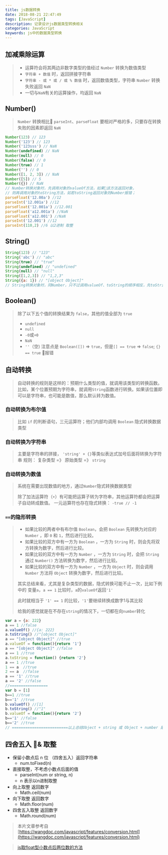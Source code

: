 ```yaml
---
title: js数据转换
date: 2018-08-21 22:47:49
tags: [JavaScript]
description: 记录设计js数据类型转换相关
categories: JavaScript
keywords: js中的数据类型转换
---
```

## 加减乘除运算
> - 运算符会将其两边非数字类型的值经过 `Number` 转换为数值类型
> - `字符串 + 数值` 时，返回拼接字符串
> - `字符串 - 或 * 或 / 或 % 数值` 时，返回数值类型，字符串 `Number` 转换失败返回 `NaN`
> - 一切与`NaN`有关的运算操作，均返回 `NaN`

## Number()
> `Number` 转换相比 `parseInt`、`parseFloat` 要相对严格的多，只要存在转换失败的因素即返回 `NaN`

```js
Number(123) // 123
Number('123') // 123
Number('123sss') // NaN
Number(undefined) // NaN
Number(null) // 0
Number(false) // 0
Number(true) // 1
Number('') // 0
Number([1, 2, 3]) // NaN
Number([5]) // 5
Number({}) // NaN
// Number转换对象时，先调用对象的valueOf方法，如果该方法返回对象，
// 则再调用对象的toString方法，如若toString返回对象则Number报错；
parseFloat('12.00a') //12
parseInt('12.001a') //12
parseFloat('12.001a') //12.001
parseFloat('a12.001a') //NaN
parseFloat('a12.001') //NaN
parseInt('12.001') //12
parseInt(110,2) //6 以2进制 取整
```

## String()
```js
String(123) // "123"
String('abc') // "abc"
String(true) // "true"
String(undefined) // "undefined"
String(null) // "null"
String([1,2,3]) // "1,2,3"
String({a: 1}) // "[object Object]"
// String转换对象时，同Number，只不过调用valueOf、toString的顺序相反，先toString在valueOf
```

## Boolean()
> 除了以下五个值的转换结果为 `false`，其他的值全部为 `true`
> - `undefined`
> - `null`
> - `-0`或`+0`
> - `NaN`
> - `''`（空)
> 注意点是 `Boolean([])` => `true`，但是`[] == true` => `false`; `{} == true` 报错

## 自动转换
> 自动转换的规则是这样的：预期什么类型的值，就调用该类型的转换函数。比如，某个位置预期为字符串，就调用`String`函数进行转换。如果该位置即可以是字符串，也可能是数值，那么默认转为数值。

### 自动转换为布尔值
> 比如 `if` 的判断语句，三元运算符；他们内部均调用 `Boolean` 隐式转换数据类型

### 自动转换为字符串
> 主要是字符串的拼接， `'string' + {}`等类似表达式加号后面将转换为字符串
> 规则： 复杂类型 =》 原始类型 =》 `string`

### 自动转换为数值
> 系统在需要出现数值的地方，通过`Number`隐式转换数据类型
> 
> 除了加法运算符（`+`）有可能把运算子转为字符串，其他运算符都会把运算子自动转成数值。
> 一元运算符也存在隐式转换： `-true // -1`

### `==`的隐形转换
> - 如果比较的两者中有布尔值 `Boolean`，会把 `Boolean` 先转换为对应的 `Number` ，即 `0` 和 `1`，然后进行比较。
> - 如果比较的双方中有一方为 `Boolean` ，一方为 `String` 时，则会先将双方转换为数字，然后进行比较。
> - 如果比较的双方中有一方为 `Number` ，一方为 `String` 时，会把 `String` 通过 `Number()` 方法转换为数字，然后进行比较。
> - 如果比较的双方中有一方为 `Number` ，一方为 `Object` 时，则会调用 `Number` 方法将 `Object` 转换为数字，然后进行比较。
> 
> 其实总结来看，尤其是复杂类型的数据，隐式转换可能不止一次，比如下例中的 变量`a`，`a == 1` 比较时，`a`的`valueOf`返回`'1'`
>
> 此时就相当于 `'1' == 1` 的比较，`'1'`要继续转换成数字1与其比较
>
> 给我的感觉就是在不存在`string`的情况下，一切都在向`number`转化

```js
var a = {a: 222}
a == 1 //false
a.valueOf() //{a: 222}
a.toString() //"[object Object]"
a == "[object Object]" //true
a.valueOf = function(){return '1'}
a == "[object Object]" //false
a == 1 //true
a.toString = function() {return '2'}
a == 1 //true
1 == a  //true
2 == a  //false
a == '1' //true
a == '2' //false
//=================
var b = [1]
b==1 //true
b=='1' //true
b.valueOf() //[1]
b.toString() //"1"
b.valueOf = function(){return '2'}
b=='1' //false
b=='2' //true
// =========================以上总结Object + string 或 Object + number 是先valueOf在toString
```
## 四舍五入 & 取整

- 保留小数点后 n 位 （四舍五入）返回字符串
  - num.toFixed(n)
- 直接取整，不考虑小数点后面的值
  - parseInt(num or string, n)
  - n 表示以n进制取整
- 向上取整 返回数字
  - Math.ceil(num)
- 向下取整 返回数字
  - Math.floor(num)
- 四舍五入取整 返回数字
  - Math.round(num)

> 本片文章参考自[https://wangdoc.com/javascript/features/conversion.html](https://wangdoc.com/javascript/features/conversion.html)

> [js取float型小数点后两位数的方法](https://blog.csdn.net/superdog007/article/details/50800979)